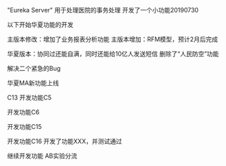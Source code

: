 "Eureka Server" 用于处理医院的事务处理
开发了一个小功能20190730

以下开始华夏功能的开发


主版本修改：增加了业务报表分析功能
主版本增加：RFM模型，预计2月后完成

华夏版本：协同过还能自满，同时还能给10亿人发送短信
删除了“人民防空”功能

解决二个紧急的Bug


华夏MA新功能上线

C13
开发功能C5

开发功能C6

开发功能C15


开发功能C16
开发了功能XXX，并测试通过




继续开发功能 AB实验分流

